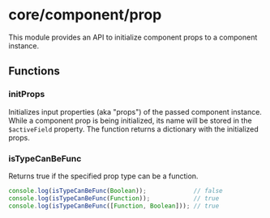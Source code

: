 # core/component/prop

This module provides an API to initialize component props to a component instance.

## Functions

### initProps

Initializes input properties (aka "props") of the passed component instance.
While a component prop is being initialized, its name will be stored in the `$activeField` property.
The function returns a dictionary with the initialized props.

### isTypeCanBeFunc

Returns true if the specified prop type can be a function.

```js
console.log(isTypeCanBeFunc(Boolean));             // false
console.log(isTypeCanBeFunc(Function));            // true
console.log(isTypeCanBeFunc([Function, Boolean])); // true
```
